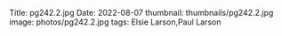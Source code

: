 Title: pg242.2.jpg
Date: 2022-08-07
thumbnail: thumbnails/pg242.2.jpg
image: photos/pg242.2.jpg
tags: Elsie Larson,Paul Larson

